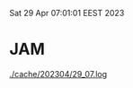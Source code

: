 Sat 29 Apr 07:01:01 EEST 2023
# JAM
<a href='./cache/202304/29_07.log'>./cache/202304/29_07.log</a>
